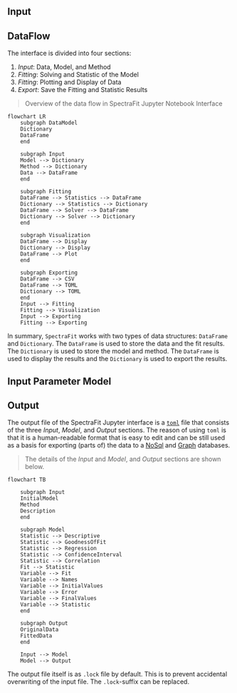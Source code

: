 ## Input

## DataFlow

The interface is divided into four sections:

1. _Input_: Data, Model, and Method
2. _Fitting_: Solving and Statistic of the Model
3. _Fitting_: Plotting and Display of Data
4. _Export_: Save the Fitting and Statistic Results

> Overview of the data flow in SpectraFit Jupyter Notebook Interface

```mermaid
flowchart LR
    subgraph DataModel
    Dictionary
    DataFrame
    end

    subgraph Input
    Model --> Dictionary
    Method --> Dictionary
    Data --> DataFrame
    end

    subgraph Fitting
    DataFrame --> Statistics --> DataFrame
    Dictionary --> Statistics --> Dictionary
    DataFrame --> Solver --> DataFrame
    Dictionary --> Solver --> Dictionary
    end

    subgraph Visualization
    DataFrame --> Display
    Dictionary --> Display
    DataFrame --> Plot
    end

    subgraph Exporting
    DataFrame --> CSV
    DataFrame --> TOML
    Dictionary --> TOML
    end
    Input --> Fitting
    Fitting --> Visualization
    Input --> Exporting
    Fitting --> Exporting
```

In summary, `SpectraFit` works with two types of data structures: `DataFrame`
and `Dictionary`. The `DataFrame` is used to store the data and the fit results.
The `Dictionary` is used to store the model and method. The `DataFrame` is used
to display the results and the `Dictionary` is used to export the results.

## Input Parameter Model

## Output

The output file of the SpectraFit Jupyter interface is a [`toml`][1] file that
consists of the three _Input_, _Model_, and _Output_ sections. The reason of
using `toml` is that it is a human-readable format that is easy to edit and can
be still used as a basis for exporting (parts of) the data to a [NoSql][2] and
[Graph][3] databases.

> The details of the _Input_ and _Model_, and _Output_ sections are shown below.

```mermaid
flowchart TB

    subgraph Input
    InitialModel
    Method
    Description
    end

    subgraph Model
    Statistic --> Descriptive
    Statistic --> GoodnessOfFit
    Statistic --> Regression
    Statistic --> ConfidenceInterval
    Statistic --> Correlation
    Fit --> Statistic
    Variable --> Fit
    Variable --> Names
    Variable --> InitialValues
    Variable --> Error
    Variable --> FinalValues
    Variable --> Statistic
    end

    subgraph Output
    OriginalData
    FittedData
    end

    Input --> Model
    Model --> Output
```

The output file itself is as `.lock` file by default. This is to prevent
accidental overwriting of the input file. The `.lock`-suffix can be replaced.

[1]: https://toml.io/en/
[2]: https://en.wikipedia.org/wiki/NoSQL
[3]: https://en.wikipedia.org/wiki/Graph_database
